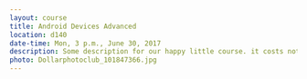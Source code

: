 ```yaml
---
layout: course
title: Android Devices Advanced
location: d140
date-time: Mon, 3 p.m., June 30, 2017
description: Some description for our happy little course. it costs nothing.
photo: Dollarphotoclub_101847366.jpg
---
```

